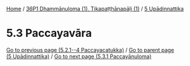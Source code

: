 
[Home](/) / [36P1 Dhammānuloma (1), Tikapaṭṭhānapāḷi (1)](../../36P1.md) / [5 Upādinnattika](../5.md)

# 5.3 Paccayavāra


[Go to previous page (5.2.1--4 Paccayacatukka)](5.2/5.2.1--4.md) / [Go to parent page (5 Upādinnattika)](../5.md) / [Go to next page (5.3.1 Paccayānuloma)](5.3/5.3.1.md)


